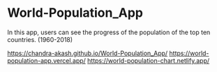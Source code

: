 # World-Population_App

In this app, users can see the progress of the population of the top ten countries. (1960-2018)

https://chandra-akash.github.io/World-Population_App/
https://world-population-app.vercel.app/
https://world-population-chart.netlify.app/
